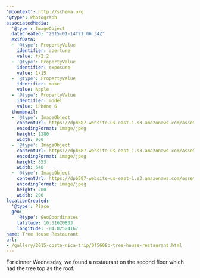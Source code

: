```yaml
---
'@context': http://schema.org
'@type': Photograph
associatedMedia:
  '@type': ImageObject
  dateCreated: "2015-01-14T21:06:34Z"
  exifData:
  - '@type': PropertyValue
    identifier: aperture
    value: f/2.2
  - '@type': PropertyValue
    identifier: exposure
    value: 1/15
  - '@type': PropertyValue
    identifier: make
    value: Apple
  - '@type': PropertyValue
    identifier: model
    value: iPhone 6
  thumbnail:
  - '@type': ImageObject
    contentUrl: https://dpb587-website-us-east-1.s3.amazonaws.com/asset/gallery/2015-costa-rica-trip/0f5608b-tree-house-restaurant~1280.jpg
    encodingFormat: image/jpeg
    height: 1280
    width: 960
  - '@type': ImageObject
    contentUrl: https://dpb587-website-us-east-1.s3.amazonaws.com/asset/gallery/2015-costa-rica-trip/0f5608b-tree-house-restaurant~640w.jpg
    encodingFormat: image/jpeg
    height: 853
    width: 640
  - '@type': ImageObject
    contentUrl: https://dpb587-website-us-east-1.s3.amazonaws.com/asset/gallery/2015-costa-rica-trip/0f5608b-tree-house-restaurant~200x200.jpg
    encodingFormat: image/jpeg
    height: 200
    width: 200
locationCreated:
  '@type': Place
  geo:
    '@type': GeoCoordinates
    latitude: 10.31620833
    longitude: -84.82524167
name: Tree House Restaurant
url:
- /gallery/2015-costa-rica-trip/0f5608b-tree-house-restaurant.html
---
```


For dinner Wednesday, we found a restaurant on the second floor which had the tree top as the roof.

